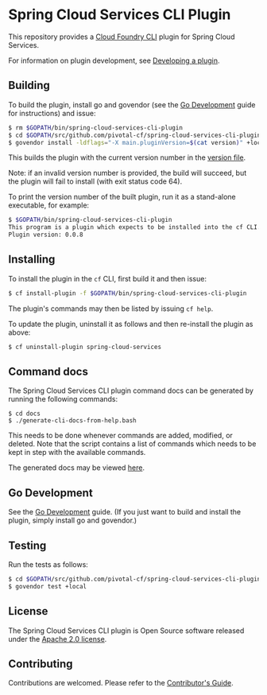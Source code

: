 # Spring Cloud Services CLI Plugin

This repository provides a [Cloud Foundry CLI](https://github.com/cloudfoundry/cli) plugin for
Spring Cloud Services.

For information on plugin development, see
[Developing a plugin](https://github.com/cloudfoundry/cli/tree/master/plugin/plugin_examples).

## Building

To build the plugin, install go and govendor (see the [Go Development](docs/go.adoc) guide for instructions) and issue:
```bash
$ rm $GOPATH/bin/spring-cloud-services-cli-plugin
$ cd $GOPATH/src/github.com/pivotal-cf/spring-cloud-services-cli-plugin
$ govendor install -ldflags="-X main.pluginVersion=$(cat version)" +local
```
This builds the plugin with the current version number in the [version file](version).

Note: if an invalid version number is provided, the build will succeed, but the plugin will fail to install (with exit status code 64).

To print the version number of the built plugin, run it as a stand-alone executable, for example:
```bash
$ $GOPATH/bin/spring-cloud-services-cli-plugin
This program is a plugin which expects to be installed into the cf CLI. It is not intended to be run stand-alone.
Plugin version: 0.0.8
```

## Installing

To install the plugin in the `cf` CLI, first build it and then issue:
```bash
$ cf install-plugin -f $GOPATH/bin/spring-cloud-services-cli-plugin

```

The plugin's commands may then be listed by issuing `cf help`.

To update the plugin, uninstall it as follows and then re-install the plugin as above:
```bash
$ cf uninstall-plugin spring-cloud-services
```

## Command docs

The Spring Cloud Services CLI plugin command docs can be generated by running the following commands:

```
$ cd docs
$ ./generate-cli-docs-from-help.bash
```

This needs to be done whenever commands are added, modified, or deleted. Note that the script contains a list of commands which needs to be kept in step with the available commands.

The generated docs may be viewed [here](docs/cli.md).

## Go Development

See the [Go Development](docs/go.adoc) guide.
(If you just want to build and install the plugin, simply install go and govendor.)

## Testing

Run the tests as follows:
```bash
$ cd $GOPATH/src/github.com/pivotal-cf/spring-cloud-services-cli-plugin
$ govendor test +local
```

## License

The Spring Cloud Services CLI plugin is Open Source software released under the
[Apache 2.0 license](http://www.apache.org/licenses/LICENSE-2.0.html).

## Contributing

Contributions are welcomed. Please refer to the [Contributor's Guide](CONTRIBUTING.md).
